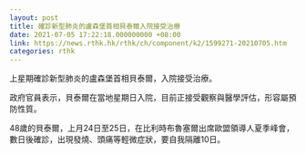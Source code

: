 ```yaml
---
layout: post
title: 確診新型肺炎的盧森堡首相貝泰爾入院接受治療
date: 2021-07-05 17:22:18.000000000 +08:00
link: https://news.rthk.hk/rthk/ch/component/k2/1599271-20210705.htm
categories: rthk
---
```


上星期確診新型肺炎的盧森堡首相貝泰爾，入院接受治療。

政府官員表示，貝泰爾在當地星期日入院，目前正接受觀察與醫學評估，形容屬預防性質。

48歲的貝泰爾，上月24日至25日，在比利時布魯塞爾出席歐盟領導人夏季峰會，數日後確診，出現發燒、頭痛等輕微症狀，要自我隔離10日。
